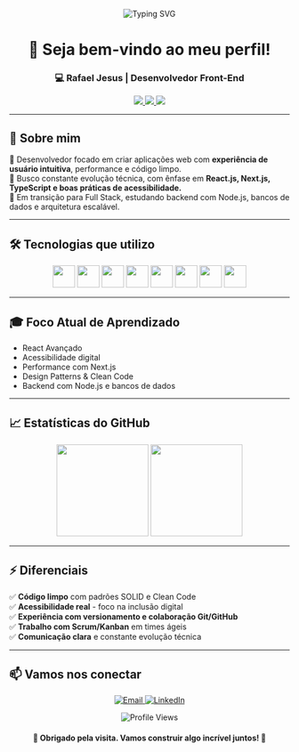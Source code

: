 <!-- Banner animado com apresentação -->
<p align="center">
  <img src="https://readme-typing-svg.herokuapp.com?font=Fira+Code&size=30&pause=1000&color=007ACC&center=true&vCenter=true&width=800&lines=Olá%2C+sou+Rafael+Jesus!;Desenvolvedor+Front-End;Foco+em+React%2C+Next.js+e+TypeScript;Bem-vindo+ao+meu+GitHub+%F0%9F%9A%80" alt="Typing SVG" />
</p>

<h1 align="center">🌟 Seja bem-vindo ao meu perfil!</h1>

<h3 align="center">💻 Rafael Jesus | Desenvolvedor Front-End</h3>

<p align="center">
  <a href="https://github.com/HEROjesus?tab=repositories">
    <img src="https://img.shields.io/badge/Portfólio-GitHub-0d1117?style=for-the-badge&logo=github&logoColor=white">
  </a>
  <a href="https://www.linkedin.com/in/rafael-jesus-779421208/">
    <img src="https://img.shields.io/badge/-LinkedIn-0d1117?style=for-the-badge&logo=linkedin&logoColor=white">
  </a>
  <a href="mailto:rafaeldejesus200000@gmail.com">
    <img src="https://img.shields.io/badge/Email-0d1117?style=for-the-badge&logo=gmail&logoColor=white">
  </a>
</p>

---

## 🧠 Sobre mim

🎯 Desenvolvedor focado em criar aplicações web com **experiência de usuário intuitiva**, performance e código limpo.  
💼 Busco constante evolução técnica, com ênfase em **React.js, Next.js, TypeScript e boas práticas de acessibilidade.**  
🚀 Em transição para Full Stack, estudando backend com Node.js, bancos de dados e arquitetura escalável.

---

## 🛠️ Tecnologias que utilizo

<div align="center">
  <img src="https://cdn.jsdelivr.net/gh/devicons/devicon/icons/javascript/javascript-original.svg" width="40" height="40"/>
  <img src="https://cdn.jsdelivr.net/gh/devicons/devicon/icons/typescript/typescript-original.svg" width="40" height="40"/>
  <img src="https://cdn.jsdelivr.net/gh/devicons/devicon/icons/react/react-original.svg" width="40" height="40"/>
  <img src="https://cdn.jsdelivr.net/gh/devicons/devicon/icons/nextjs/nextjs-original.svg" width="40" height="40"/>
  <img src="https://cdn.jsdelivr.net/gh/devicons/devicon/icons/html5/html5-original.svg" width="40" height="40"/>
  <img src="https://cdn.jsdelivr.net/gh/devicons/devicon/icons/css3/css3-original.svg" width="40" height="40"/>
  <img src="https://cdn.jsdelivr.net/gh/devicons/devicon/icons/nodejs/nodejs-original.svg" width="40" height="40"/>
  <img src="https://cdn.jsdelivr.net/gh/devicons/devicon/icons/git/git-original.svg" width="40" height="40"/>
</div>

---

## 🎓 Foco Atual de Aprendizado

- React Avançado
- Acessibilidade digital
- Performance com Next.js
- Design Patterns & Clean Code
- Backend com Node.js e bancos de dados

---

## 📈 Estatísticas do GitHub

<div align="center">
  <img src="https://github-readme-stats.vercel.app/api?username=Rafaeldev-stack&show_icons=true&theme=tokyonight&hide_border=true&title_color=00BFFF&icon_color=00BFFF&text_color=c9d1d9&bg_color=0d1117" height="165" />
  <img src="https://github-readme-stats.vercel.app/api/top-langs/?username=Rafaeldev-stack&layout=compact&theme=tokyonight&hide_border=true&title_color=00BFFF&text_color=c9d1d9&bg_color=0d1117" height="165" />
</div>

---

## ⚡ Diferenciais

✅ **Código limpo** com padrões SOLID e Clean Code  
✅ **Acessibilidade real** - foco na inclusão digital  
✅ **Experiência com versionamento e colaboração Git/GitHub**  
✅ **Trabalho com Scrum/Kanban** em times ágeis  
✅ **Comunicação clara** e constante evolução técnica  

---

## 📫 Vamos nos conectar

<p align="center">
  <a href="mailto:rafaeldejesus200000@gmail.com">
    <img src="https://img.icons8.com/color/48/gmail.png" alt="Email"/>
  </a>
  <a href="https://www.linkedin.com/in/rafael-jesus-779421208/">
    <img src="https://img.icons8.com/color/48/linkedin.png" alt="LinkedIn"/>
  </a>
</p>

<p align="center">
  <img src="https://komarev.com/ghpvc/?username=Rafaeldev-stack&color=00BFFF" alt="Profile Views"/>
</p>

<h4 align="center">💙 Obrigado pela visita. Vamos construir algo incrível juntos! 🚀</h4>
